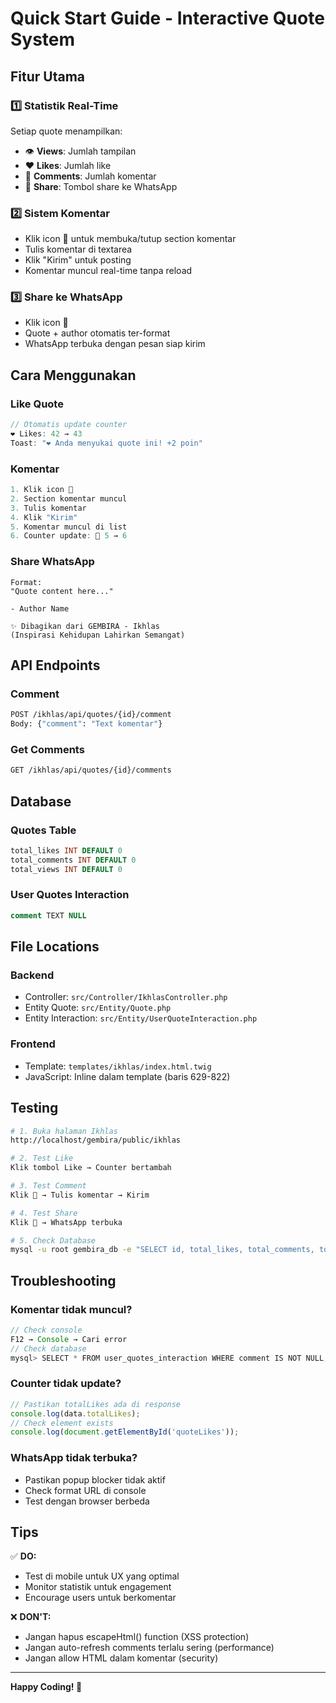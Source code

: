 # Quick Start Guide - Interactive Quote System

## Fitur Utama

### 1️⃣ Statistik Real-Time
Setiap quote menampilkan:
- 👁️ **Views**: Jumlah tampilan
- ❤️ **Likes**: Jumlah like
- 💬 **Comments**: Jumlah komentar
- 🔗 **Share**: Tombol share ke WhatsApp

### 2️⃣ Sistem Komentar
- Klik icon 💬 untuk membuka/tutup section komentar
- Tulis komentar di textarea
- Klik "Kirim" untuk posting
- Komentar muncul real-time tanpa reload

### 3️⃣ Share ke WhatsApp
- Klik icon 🔗
- Quote + author otomatis ter-format
- WhatsApp terbuka dengan pesan siap kirim

## Cara Menggunakan

### Like Quote
```javascript
// Otomatis update counter
❤️ Likes: 42 → 43
Toast: "❤️ Anda menyukai quote ini! +2 poin"
```

### Komentar
```javascript
1. Klik icon 💬
2. Section komentar muncul
3. Tulis komentar
4. Klik "Kirim"
5. Komentar muncul di list
6. Counter update: 💬 5 → 6
```

### Share WhatsApp
```
Format:
"Quote content here..."

- Author Name

✨ Dibagikan dari GEMBIRA - Ikhlas
(Inspirasi Kehidupan Lahirkan Semangat)
```

## API Endpoints

### Comment
```bash
POST /ikhlas/api/quotes/{id}/comment
Body: {"comment": "Text komentar"}
```

### Get Comments
```bash
GET /ikhlas/api/quotes/{id}/comments
```

## Database

### Quotes Table
```sql
total_likes INT DEFAULT 0
total_comments INT DEFAULT 0
total_views INT DEFAULT 0
```

### User Quotes Interaction
```sql
comment TEXT NULL
```

## File Locations

### Backend
- Controller: `src/Controller/IkhlasController.php`
- Entity Quote: `src/Entity/Quote.php`
- Entity Interaction: `src/Entity/UserQuoteInteraction.php`

### Frontend
- Template: `templates/ikhlas/index.html.twig`
- JavaScript: Inline dalam template (baris 629-822)

## Testing

```bash
# 1. Buka halaman Ikhlas
http://localhost/gembira/public/ikhlas

# 2. Test Like
Klik tombol Like → Counter bertambah

# 3. Test Comment
Klik 💬 → Tulis komentar → Kirim

# 4. Test Share
Klik 🔗 → WhatsApp terbuka

# 5. Check Database
mysql -u root gembira_db -e "SELECT id, total_likes, total_comments, total_views FROM quotes LIMIT 5;"
```

## Troubleshooting

### Komentar tidak muncul?
```javascript
// Check console
F12 → Console → Cari error
// Check database
mysql> SELECT * FROM user_quotes_interaction WHERE comment IS NOT NULL;
```

### Counter tidak update?
```javascript
// Pastikan totalLikes ada di response
console.log(data.totalLikes);
// Check element exists
console.log(document.getElementById('quoteLikes'));
```

### WhatsApp tidak terbuka?
- Pastikan popup blocker tidak aktif
- Check format URL di console
- Test dengan browser berbeda

## Tips

✅ **DO:**
- Test di mobile untuk UX yang optimal
- Monitor statistik untuk engagement
- Encourage users untuk berkomentar

❌ **DON'T:**
- Jangan hapus escapeHtml() function (XSS protection)
- Jangan auto-refresh comments terlalu sering (performance)
- Jangan allow HTML dalam komentar (security)

---

**Happy Coding! 🚀**
